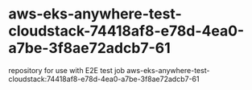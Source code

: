 # aws-eks-anywhere-test-cloudstack-74418af8-e78d-4ea0-a7be-3f8ae72adcb7-61
repository for use with E2E test job aws-eks-anywhere-test-cloudstack:74418af8-e78d-4ea0-a7be-3f8ae72adcb7-61
